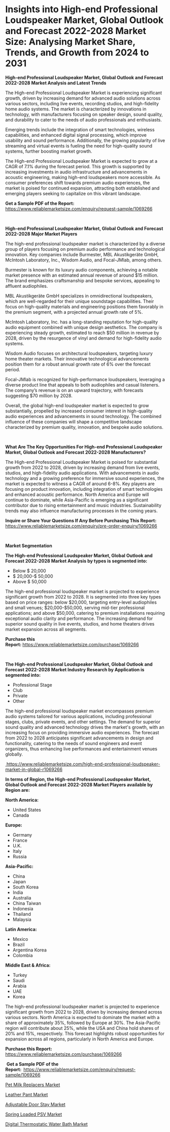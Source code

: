 <p><h1>Insights into High-end Professional Loudspeaker Market, Global Outlook and Forecast 2022-2028 Market Size: Analysing Market Share, Trends, and Growth from 2024 to 2031</h1></p><p><strong>High-end Professional Loudspeaker Market, Global Outlook and Forecast 2022-2028 Market Analysis and Latest Trends</strong></p>
<p><p>The High-end Professional Loudspeaker Market is experiencing significant growth, driven by increasing demand for advanced audio solutions across various sectors, including live events, recording studios, and high-fidelity home audio systems. The market is characterized by innovations in technology, with manufacturers focusing on speaker design, sound quality, and durability to cater to the needs of audio professionals and enthusiasts. </p><p>Emerging trends include the integration of smart technologies, wireless capabilities, and enhanced digital signal processing, which improve usability and sound performance. Additionally, the growing popularity of live streaming and virtual events is fueling the need for high-quality sound systems, further boosting market growth. </p><p>The High-end Professional Loudspeaker Market is expected to grow at a CAGR of 7.1% during the forecast period. This growth is supported by increasing investments in audio infrastructure and advancements in acoustic engineering, making high-end loudspeakers more accessible. As consumer preferences shift towards premium audio experiences, the market is poised for continued expansion, attracting both established and emerging players seeking to capitalize on this vibrant landscape.</p></p>
<p><strong>Get a Sample PDF of the Report:&nbsp;</strong> <a href="https://www.reliablemarketsize.com/enquiry/request-sample/1069266?utm_campaign=1601&utm_medium=2&utm_source=Github&utm_content=ia&utm_term=18102024&utm_id=high-end-professional-loudspeaker-market-global-outlook-and-forecast-2022-2028">https://www.reliablemarketsize.com/enquiry/request-sample/1069266</a></p>
<p>&nbsp;</p>
<p><strong>High-end Professional Loudspeaker Market, Global Outlook and Forecast 2022-2028 Major Market Players</strong></p>
<p><p>The high-end professional loudspeaker market is characterized by a diverse group of players focusing on premium audio performance and technological innovation. Key companies include Burmester, MBL Akustikgeräte GmbH, McIntosh Laboratory, Inc., Wisdom Audio, and Focal-JMlab, among others.</p><p>Burmester is known for its luxury audio components, achieving a notable market presence with an estimated annual revenue of around $15 million. The brand emphasizes craftsmanship and bespoke services, appealing to affluent audiophiles.</p><p>MBL Akustikgeräte GmbH specializes in omnidirectional loudspeakers, which are well-regarded for their unique soundstage capabilities. Their focus on high-quality materials and engineering positions them favorably in the premium segment, with a projected annual growth rate of 5%.</p><p>McIntosh Laboratory, Inc. has a long-standing reputation for high-quality audio equipment combined with unique design aesthetics. The company is experiencing steady growth, estimated to reach $50 million in revenue by 2028, driven by the resurgence of vinyl and demand for high-fidelity audio systems.</p><p>Wisdom Audio focuses on architectural loudspeakers, targeting luxury home theater markets. Their innovative technological advancements position them for a robust annual growth rate of 6% over the forecast period.</p><p>Focal-JMlab is recognized for high-performance loudspeakers, leveraging a diverse product line that appeals to both audiophiles and casual listeners. The company’s revenue is on an upward trajectory, with forecasts suggesting $70 million by 2028.</p><p>Overall, the global high-end loudspeaker market is expected to grow substantially, propelled by increased consumer interest in high-quality audio experiences and advancements in sound technology. The combined influence of these companies will shape a competitive landscape characterized by premium quality, innovation, and bespoke audio solutions.</p></p>
<p>&nbsp;</p>
<p><strong>What Are The Key Opportunities For High-end Professional Loudspeaker Market, Global Outlook and Forecast 2022-2028 Manufacturers?</strong></p>
<p><p>The High-end Professional Loudspeaker Market is poised for substantial growth from 2022 to 2028, driven by increasing demand from live events, studios, and high-fidelity audio applications. With advancements in audio technology and a growing preference for immersive sound experiences, the market is expected to witness a CAGR of around 6-8%. Key players are focusing on product innovation, including integration of smart technologies and enhanced acoustic performance. North America and Europe will continue to dominate, while Asia-Pacific is emerging as a significant contributor due to rising entertainment and music industries. Sustainability trends may also influence manufacturing processes in the coming years.</p></p>
<p><strong>Inquire or Share Your Questions If Any Before Purchasing This Report:</strong> <a href="https://www.reliablemarketsize.com/enquiry/pre-order-enquiry/1069266?utm_campaign=1601&utm_medium=2&utm_source=Github&utm_content=ia&utm_term=18102024&utm_id=high-end-professional-loudspeaker-market-global-outlook-and-forecast-2022-2028">https://www.reliablemarketsize.com/enquiry/pre-order-enquiry/1069266</a></p>
<p>&nbsp;</p>
<p><strong>Market Segmentation</strong></p>
<p><strong>The High-end Professional Loudspeaker Market, Global Outlook and Forecast 2022-2028 Market Analysis by types is segmented into:</strong></p>
<p><ul><li>Below $ 20,000</li><li>$ 20,000-$ 50,000</li><li>Above $ 50,000</li></ul></p>
<p><p>The high-end professional loudspeaker market is projected to experience significant growth from 2022 to 2028. It is segmented into three key types based on price ranges: below $20,000, targeting entry-level audiophiles and small venues; $20,000-$50,000, serving mid-tier professional applications; and above $50,000, catering to premium installations requiring exceptional audio clarity and performance. The increasing demand for superior sound quality in live events, studios, and home theaters drives market expansion across all segments.</p></p>
<p><strong>Purchase this Report:&nbsp;</strong><a href="https://www.reliablemarketsize.com/purchase/1069266?utm_campaign=1601&utm_medium=2&utm_source=Github&utm_content=ia&utm_term=18102024&utm_id=high-end-professional-loudspeaker-market-global-outlook-and-forecast-2022-2028">https://www.reliablemarketsize.com/purchase/1069266</a></p>
<p>&nbsp;</p>
<p><strong>The High-end Professional Loudspeaker Market, Global Outlook and Forecast 2022-2028 Market Industry Research by Application is segmented into:</strong></p>
<p><ul><li>Professional Stage</li><li>Club</li><li>Private</li><li>Other</li></ul></p>
<p><p>The high-end professional loudspeaker market encompasses premium audio systems tailored for various applications, including professional stages, clubs, private events, and other settings. The demand for superior sound quality and advanced technology drives the market's growth, with an increasing focus on providing immersive audio experiences. The forecast from 2022 to 2028 anticipates significant advancements in design and functionality, catering to the needs of sound engineers and event organizers, thus enhancing live performances and entertainment venues globally.</p></p>
<p><a href="https://www.reliablemarketsize.com/high-end-professional-loudspeaker-market-in-global-r1069266?utm_campaign=1601&utm_medium=2&utm_source=Github&utm_content=ia&utm_term=18102024&utm_id=high-end-professional-loudspeaker-market-global-outlook-and-forecast-2022-2028">&nbsp;https://www.reliablemarketsize.com/high-end-professional-loudspeaker-market-in-global-r1069266</a></p>
<p><strong>In terms of Region, the High-end Professional Loudspeaker Market, Global Outlook and Forecast 2022-2028 Market Players available by Region are:</strong></p>
<p>
    <p> <strong> North America: </strong>
        <ul>
            <li>United States</li>
            <li>Canada</li>
        </ul>
        </p> 
    <p> <strong> Europe: </strong>
        <ul>
            <li>Germany</li>
            <li>France</li>
            <li>U.K.</li>
            <li>Italy</li>
            <li>Russia</li>
        </ul>
        </p> 
    <p> <strong> Asia-Pacific: </strong>
        <ul>
            <li>China</li>
            <li>Japan</li>
            <li>South Korea</li>
            <li>India</li>
            <li>Australia</li>
            <li>China Taiwan</li>
            <li>Indonesia</li>
            <li>Thailand</li>
            <li>Malaysia</li>
        </ul>
        </p> 
    <p> <strong> Latin America: </strong>
        <ul>
            <li>Mexico</li>
            <li>Brazil</li>
            <li>Argentina Korea</li>
            <li>Colombia</li>
        </ul>
        </p> 
    <p> <strong> Middle East & Africa: </strong>
        <ul>
            <li>Turkey</li>
            <li>Saudi</li>
            <li>Arabia</li>
            <li>UAE</li>
            <li>Korea</li>
        </ul>
    </p>
    </p>
<p><p>The high-end professional loudspeaker market is projected to experience significant growth from 2022 to 2028, driven by increasing demand across various sectors. North America is expected to dominate the market with a share of approximately 35%, followed by Europe at 30%. The Asia-Pacific region will contribute about 25%, while the USA and China hold shares of 20% and 15%, respectively. This forecast highlights robust opportunities for expansion across all regions, particularly in North America and Europe.</p></p>
<p><strong>Purchase this Report: </strong><a href="https://www.reliablemarketsize.com/purchase/1069266?utm_campaign=1601&utm_medium=2&utm_source=Github&utm_content=ia&utm_term=18102024&utm_id=high-end-professional-loudspeaker-market-global-outlook-and-forecast-2022-2028">https://www.reliablemarketsize.com/purchase/1069266</a></p>
<p>&nbsp;<strong>Get a Sample PDF of the Report:&nbsp;&nbsp;</strong><a href="https://www.reliablemarketsize.com/enquiry/request-sample/1069266?utm_campaign=1601&utm_medium=2&utm_source=Github&utm_content=ia&utm_term=18102024&utm_id=high-end-professional-loudspeaker-market-global-outlook-and-forecast-2022-2028">https://www.reliablemarketsize.com/enquiry/request-sample/1069266</a></p>
<p><strong></strong></p>
<p><p><a href="https://www.linkedin.com/pulse/pet-milk-replacers-market-ecosystem-competitive-landscape-strategic-vn1le?utm_campaign=1601&utm_medium=2&utm_source=Github&utm_content=ia&utm_term=18102024&utm_id=high-end-professional-loudspeaker-market-global-outlook-and-forecast-2022-2028">Pet Milk Replacers Market</a></p><p><a href="https://www.linkedin.com/pulse/global-leather-pant-market-opportunities-forecast-uyfne?utm_campaign=1601&utm_medium=2&utm_source=Github&utm_content=ia&utm_term=18102024&utm_id=high-end-professional-loudspeaker-market-global-outlook-and-forecast-2022-2028">Leather Pant Market</a></p><p><a href="https://www.linkedin.com/pulse/comprehensive-adjustable-door-stay-market-report-segmentation-qp2ge?utm_campaign=1601&utm_medium=2&utm_source=Github&utm_content=ia&utm_term=18102024&utm_id=high-end-professional-loudspeaker-market-global-outlook-and-forecast-2022-2028">Adjustable Door Stay Market</a></p><p><a href="https://www.linkedin.com/pulse/investment-opportunities-spring-loaded-psv-sector-risk-analysis-8kv5f?utm_campaign=1601&utm_medium=2&utm_source=Github&utm_content=ia&utm_term=18102024&utm_id=high-end-professional-loudspeaker-market-global-outlook-and-forecast-2022-2028">Spring Loaded PSV Market</a></p><p><a href="https://www.linkedin.com/pulse/evaluating-global-digital-thermostatic-water-bath-market-trends-cofsf?utm_campaign=1601&utm_medium=2&utm_source=Github&utm_content=ia&utm_term=18102024&utm_id=high-end-professional-loudspeaker-market-global-outlook-and-forecast-2022-2028">Digital Thermostatic Water Bath Market</a></p></p>